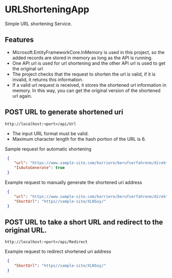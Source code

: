 # URLShorteningApp

Simple URL shortening Service.

## Features

- Microsoft.EntityFrameworkCore.InMemory is used in this project, so the added records are stored in memory as long as the API is running.
- One API url is used for url shortening and the other API url is used to get the original url
- The project checks that the request to shorten the url is valid, if it is invalid, it returns this information.
- If a valid url request is received, it stores the shortened url information in memory. In this way, you can get the original version of the shortened url again.

## POST URL to generate shortened uri

`http://localhost:<port>/api/Url`

- The input URL format must be valid.
- Maximum character length for the hash portion of the URL is 6.

Sample request for automatic shortening

```json 
 {
    "url": "https://www.sample-site.com/karriere/berufserfahrene/direkteinstieg/",
    "IsAutoGenerate": true
 }
```


Example request to manually generate the shortened uri address

```json 
 {
    "url": "https://www.sample-site.com/karriere/berufserfahrene/direkteinstieg/",
    "ShortUrl": "https//sample-site/XLNSoy/"
 }
```

## POST URL to take a short URL and redirect to the original URL.

`http://localhost:<port>/api/Redirect`

Example request to redirect shortened uri address


```json 
 {
    "ShortUrl": "https//sample-site/XLNSoy/"
 }
```
